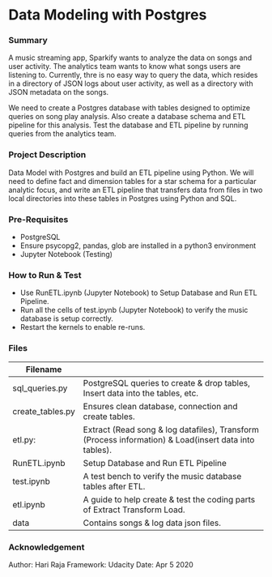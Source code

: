 # Data Modeling with Postgres 

### Summary

A music streaming app, Sparkify wants to analyze the data on songs and user activity. The analytics team wants to know what songs users are listening to. Currently, thre is no easy way to query the data, which resides in a directory of JSON logs about user activity, as well as a directory with JSON metadata on the songs.

We need to create a Postgres database with tables designed to optimize queries on song play analysis. Also create a database schema and ETL pipeline for this analysis. Test the database and ETL pipeline by running queries from the analytics team.

### Project Description
Data Model with Postgres and build an ETL pipeline using Python. We will need to define fact and dimension tables for a star schema for a particular analytic focus, and write an ETL pipeline that transfers data from files in two local directories into these tables in Postgres using Python and SQL.


### Pre-Requisites
* PostgreSQL
* Ensure psycopg2, pandas, glob are installed in a python3 environment
* Jupyter Notebook (Testing)

### How to Run & Test

* Use RunETL.ipynb (Jupyter Notebook) to Setup Database and Run ETL Pipeline. 
* Run all the cells of test.ipynb (Jupyter Notebook) to verify the music database is setup correctly.
* Restart the kernels to enable re-runs.

### Files
| Filename |  |
| ------ | ------ |
| sql_queries.py | PostgreSQL queries to create & drop tables, Insert data into the tables, etc. | 
| create_tables.py | Ensures clean database, connection and create tables. |
| etl.py: | Extract (Read song & log datafiles), Transform (Process information) & Load(insert data into  tables). |
| RunETL.ipynb | Setup Database and Run ETL Pipeline |
| test.ipynb | A test bench to verify the music database tables after ETL. |
| etl.ipynb | A guide to help create & test the coding parts of Extract Transform Load. |
| data | Contains songs & log data json files. |


### Acknowledgement
Author: Hari Raja
Framework: Udacity
Date: Apr 5 2020
